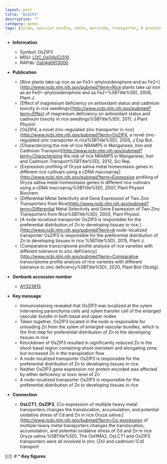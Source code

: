 ```yaml
---
layout: post
title: "OsZIP3"
description: ""
category: genes
tags: [xylem, vascular bundle, shoot, meristem, transporter, R protein, node, Zn distribution, shoot meristem]
---
```


* **Information**  
    + Symbol: OsZIP3  
    + MSU: [LOC_Os04g52310](http://rice.uga.edu/cgi-bin/ORF_infopage.cgi?orf=LOC_Os04g52310)  
    + RAPdb: [Os04g0613000](http://rapdb.dna.affrc.go.jp/viewer/gbrowse_details/irgsp1?name=Os04g0613000)  

* **Publication**  
    + [Rice plants take up iron as an Fe3+-phytosiderophore and as Fe2+](http://www.ncbi.nlm.nih.gov/pubmed?term=Rice plants take up iron as an Fe3+-phytosiderophore and as Fe2+%5BTitle%5D), 2006, Plant J.
    + [Effect of magnesium deficiency on antioxidant status and cadmium toxicity in rice seedlings](http://www.ncbi.nlm.nih.gov/pubmed?term=Effect of magnesium deficiency on antioxidant status and cadmium toxicity in rice seedlings%5BTitle%5D), 2011, J Plant Physiol.
    + [OsZIP4, a novel zinc-regulated zinc transporter in rice](http://www.ncbi.nlm.nih.gov/pubmed?term=OsZIP4, a novel zinc-regulated zinc transporter in rice%5BTitle%5D), 2005, J Exp Bot.
    + [Characterizing the role of rice NRAMP5 in Manganese, Iron and Cadmium Transport](http://www.ncbi.nlm.nih.gov/pubmed?term=Characterizing the role of rice NRAMP5 in Manganese, Iron and Cadmium Transport%5BTitle%5D), 2012, Sci Rep.
    + [Expression profiling of Oryza sativa metal homeostasis genes in different rice cultivars using a cDNA macroarray](http://www.ncbi.nlm.nih.gov/pubmed?term=Expression profiling of Oryza sativa metal homeostasis genes in different rice cultivars using a cDNA macroarray%5BTitle%5D), 2007, Plant Physiol Biochem.
    + [Differential Metal Selectivity and Gene Expression of Two Zinc Transporters from Rice](http://www.ncbi.nlm.nih.gov/pubmed?term=Differential Metal Selectivity and Gene Expression of Two Zinc Transporters from Rice%5BTitle%5D), 2003, Plant Physiol.
    + [A node-localized transporter OsZIP3 is responsible for the preferential distribution of Zn to developing tissues in rice.](http://www.ncbi.nlm.nih.gov/pubmed?term=A node-localized transporter OsZIP3 is responsible for the preferential distribution of Zn to developing tissues in rice.%5BTitle%5D), 2015, Plant J.
    + [Comparative transcriptome profile analysis of rice varieties with different tolerance to zinc deficiency](http://www.ncbi.nlm.nih.gov/pubmed?term=Comparative transcriptome profile analysis of rice varieties with different tolerance to zinc deficiency%5BTitle%5D), 2020, Plant Biol (Stuttg).

* **Genbank accession number**  
    + [AY323915](http://www.ncbi.nlm.nih.gov/nuccore/AY323915)

* **Key message**  
    + Immunostaining revealed that OsZIP3 was localized at the xylem intervening parenchyma cells and xylem transfer cell of the enlarged vascular bundle in both basal and upper nodes
    + Taken together, OsZIP3 located in the node is responsible for unloading Zn from the xylem of enlarged vascular bundles, which is the first step for preferential distribution of Zn to the developing tissues in rice
    + Knockdown of OsZIP3 resulted in significantly reduced Zn in the shoot basal region containing shoot meristem and elongating zone, but increased Zn in the transpiration flow
    + A node-localized transporter OsZIP3 is responsible for the preferential distribution of Zn to developing tissues in rice.
    + Neither OsZIP3 gene expression nor protein encoded was affected by either deficiency or toxic level of Zn
    + A node-localized transporter OsZIP3 is responsible for the preferential distribution of Zn to developing tissues in rice

* **Connection**  
    + __OsLCT1__, __OsZIP3__, [Co-expression of multiple heavy metal transporters changes the translocation, accumulation, and potential oxidative stress of Cd and Zn in rice Oryza sativa.](http://www.ncbi.nlm.nih.gov/pubmed?term=Co-expression of multiple heavy metal transporters changes the translocation, accumulation, and potential oxidative stress of Cd and Zn in rice Oryza sativa.%5BTitle%5D), The OsHMA2, OsLCT1 and OsZIP3 transporters were all involved in zinc (Zn) and cadmium (Cd) transport

[//]: # * **Key figures**  


